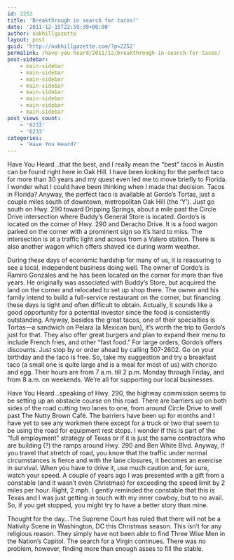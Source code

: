 ```yaml
---
id: 2252
title: 'Breakthrough in search for tacos!'
date: '2011-12-15T22:59:39+00:00'
author: oakhillgazette
layout: post
guid: 'http://oakhillgazette.com/?p=2252'
permalink: /have-you-heard/2011/12/breakthrough-in-search-for-tacos/
post-sidebar:
    - main-sidebar
    - main-sidebar
    - main-sidebar
    - main-sidebar
    - main-sidebar
    - main-sidebar
    - main-sidebar
    - main-sidebar
post_views_count:
    - '6233'
    - '6233'
categories:
    - 'Have You Heard?'
---
```


Have You Heard…that the best, and I really mean the “best” tacos in Austin can be found right here in Oak Hill. I have been looking for the perfect taco for more than 30 years and my quest even led me to move briefly to Florida. I wonder what I could have been thinking when I made that decision. Tacos in Florida? Anyway, the perfect taco is available at Gordo’s Tortas, just a couple miles south of downtown, metropolitan Oak Hill (the ‘Y’). Just go south on Hwy. 290 toward Dripping Springs, about a mile past the Circle Drive intersection where Buddy’s General Store is located. Gordo’s is located on the corner of Hwy. 290 and Deracho Drive. It is a food wagon parked on the corner with a prominent sign so it’s hard to miss. The intersection is at a traffic light and across from a Valero station. There is also another wagon which offers shaved ice during warm weather.

During these days of economic hardship for many of us, it is reassuring to see a local, independent business doing well. The owner of Gordo’s is Ramiro Gonzales and he has been located on the corner for more than five years. He originally was associated with Buddy’s Store, but acquired the land on the corner and relocated to set up shop there. The owner and his family intend to build a full-service restaurant on the corner, but financing these days is tight and often difficult to obtain. Actually, it sounds like a good opportunity for a potential investor since the food is consistently outstanding. Anyway, besides the great tacos, one of their specialties is Tortas—a sandwich on Pelara (a Mexican bun), it’s worth the trip to Gordo’s just for that. They also offer great burgers and plan to expand their menu to include French fries, and other “fast food.” For large orders, Gordo’s offers discounts. Just stop by or order ahead by calling 507-2602. Go on your birthday and the taco is free. So, take my suggestion and try a breakfast taco (a small one is quite large and is a meal for most of us) with chorizo and egg. Their hours are from 7 a.m. till 2 p.m. Monday through Friday, and from 8 a.m. on weekends. We’re all for supporting our local businesses.

Have You Heard…speaking of Hwy. 290, the highway commission seems to be setting up an obstacle course on this road. There are barriers up on both sides of the road cutting two lanes to one, from around Circle Drive to well past The Nutty Brown Café. The barriers have been up for months and I have yet to see any workmen there except for a truck or two that seem to be using the road for equipment rest stops. I wonder if this is part of the “full employment” strategy of Texas or if it is just the same contractors who are building (?) the ramps around Hwy. 290 and Ben White Blvd. Anyway, if you travel that stretch of road, you know that the traffic under normal circumstances is fierce and with the lane closures, it becomes an exercise in survival. When you have to drive it, use much caution and, for sure, watch your speed. A couple of years ago I was presented with a gift from a constable (and it wasn’t even Christmas) for exceeding the speed limit by 2 miles per hour. Right, 2 mph. I gently reminded the constable that this is Texas and I was just getting in touch with my inner cowboy, but to no avail. So, if you get stopped, you might try to have a better story than mine.

Thought for the day…The Supreme Court has ruled that there will not be a Nativity Scene in Washington, DC this Christmas season. This isn’t for any religious reason. They simply have not been able to find Three Wise Men in the Nation’s Capitol. The search for a Virgin continues. There was no problem, however, finding more than enough asses to fill the stable.